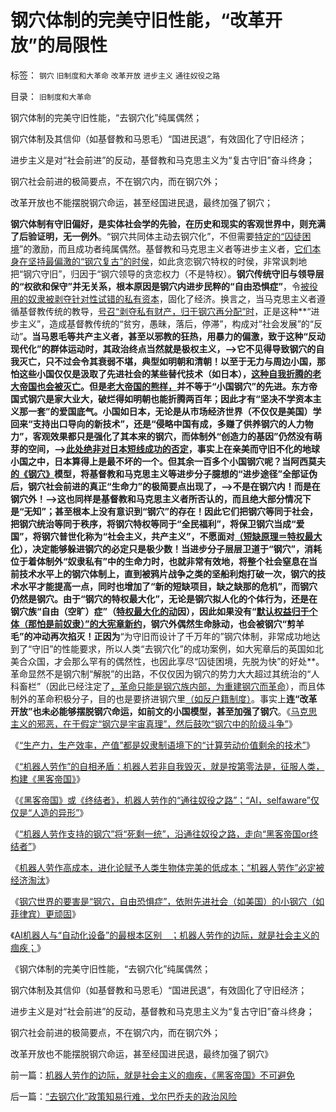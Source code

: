# 钢穴体制的完美守旧性能，“改革开放”的局限性

标签： `钢穴` `旧制度和大革命` `改革开放` `进步主义` `通往奴役之路` 

目录： `旧制度和大革命`

钢穴体制的完美守旧性能，“去钢穴化”纯属偶然；

钢穴体制及其信仰（如基督教和马恩毛）“国进民退”，有效固化了守旧经济；

进步主义是对“社会前进”的反动，基督教和马克思主义为“复古守旧”奋斗终身；

钢穴社会前进的极简要点，不在钢穴内，而在钢穴外；

改革开放也不能摆脱钢穴命运，甚至经国进民退，最终加强了钢穴；



**钢穴体制有守旧偏好，是实体社会学的先验，在历史和现实的客观世界中，则充满了后验证明，无一例外**。“钢穴共同体主动去钢穴化”，不但需要[特定的“囚徒困境](http://blog.sina.com.cn/s/blog_5563a64d0102wppl.html)”的激励，而且成功者纯属偶然。基督教和马克思主义者等进步主义者，[它们本身在坚持最偏激的“钢穴复古”的时侯](http://blog.sina.com.cn/s/blog_5563a64d0102woa0.html)，如此贪恋钢穴特权的时侯，非常讽刺地把“钢穴守旧”，归因于“钢穴领导的贪恋权力（不是特权）。**钢穴传统守旧与领导层的“权欲和保守”并无关系，根本原因是钢穴内进步民粹的“自由恐惧症”**，令[被役用的奴隶被剥夺针对性试错的私有资本](../../../2009/11/28/人类科学探索历程的经济学视角.md)，固化了经济。换言之，当马克思主义者遵循基督教传统的教导，[号召“剥夺私有财产，归于钢穴再分配”时](../../../2008/7/26/什么是生产的价值？揭示《资本论》的关键性错误.md)，正是这种**“进步主义”，造成基督教传统的“贫穷，愚昧，落后，停滞”，构成对“社会发展”的“反动”**。当马恩毛等共产主义者，甚至以邪教的狂热，用暴力的偏激，致于这种“反动现代化”的群体运动时，其政治终点当然就是极权主义，——>它不见得导致钢穴的自我灭亡，只不过会令其衰弱不堪，典型如明朝和清朝！以至于无力与周边小国，那怕这些小国仅仅是汲取了先进社会的某些替代技术（如日本），[这种自我折腾的老大帝国也会被灭亡](http://blog.sina.com.cn/s/blog_5563a64d0102vx8o.html)。但是[老大帝国的熊样，](http://blog.sina.com.cn/s/blog_5563a64d0102v48g.html)并不等于“小国钢穴”的先进。东方帝国式钢穴是家大业大，破烂得如明朝也能折腾两百年；因此才有“坚决不学资本主义那一套”的爱国底气。小国如日本，无论是从市场经济世界（不仅仅是美国）学回来“支持出口导向的新技术”，还是“侵略中国有成，多赚了供养钢穴的人力物力”，客观效果都只是强化了其本来的钢穴，而体制外“创造力的基因”仍然没有萌芽的空间，——>[此处绝非对日本短线成功的否定](http://blog.sina.com.cn/s/blog_5563a64d0102v2qo.html)，事实上在亲美而守旧不化的地球小国之中，日本算得上是最不坏的一个。但其余一百多个小国钢穴呢？当阿西莫夫[的《钢穴》](http://blog.sina.com.cn/s/blog_5563a64d0102woa0.html)模型，将基督教和马克思主义等进步分子臆想的“进步途径”全部证伪后，**钢穴社会前进的真正“生命力”的极简要点出现了，——>不是在钢穴内！而是在钢穴外！**——>这也同样是基督教和马克思主义者所否认的，而且绝大部分情况下是“无知”；甚至根本上没有意识到“钢穴”的存在！因此它们把钢穴等同于社会，把钢穴统治等同于秩序，将钢穴特权等同于“全民福利”，将保卫钢穴当成“爱国”，将钢穴普世化称为“社会主义，共产主义”，不愿面对[（短缺原理＝特权最大化](../../../2009/8/3/特权负担最大化定律城乡人口比例约束显而易见.md)），决定能够躲进钢穴的必定只是极少数！当进步分子层层卫道于“钢穴”，消耗位于着体制外“奴隶私有”中的生命力时，也就非常有效地，将整个社会窒息在当前技术水平上的钢穴体制上，直到被鸦片战争之类的坚船利炮打破一次，钢穴的技术水平才能提高一点，同时也增加了“新的短缺项目，缺之缺那的危机”，而钢穴仍然是钢穴。由于“钢穴的特权最大化”，无论是钢穴拟人化的个体行为，还是在钢穴族“自由（空旷）症”（[特权最大化的动](../../../2009/7/30/黄宗羲定律之体制内特权对国民利益的侵蚀.md)因），因此如果没有“[默认权益归于个体（那怕是前奴隶）”的大宪章新约](http://blog.sina.com.cn/s/blog_5563a64d0102vjho.html)，钢穴外偶然生命脉动，也会被钢穴“剪羊毛”的冲动再次掐灭！正因为**“为守旧而设计了千万年的”钢穴体制，非常成功地达到了“守旧”的性能要求，所以人类“去钢穴化”的成功案例，如大宪章后的英国如北美合众国，才会那么罕有的偶然性，也因此享尽“囚徒困境，先脱为快”的好处**。革命显然不是钢穴制“解脱”的出路，不仅仅因为钢穴的势力大大超过其统治的“人科畜栏”（因此已经注定了[，革命只能是钢穴族内部，为重建钢穴而革命](http://blog.sina.com.cn/s/blog_5563a64d0102woox.html)），而且体制外的革命积极分子，目的也是要挤进钢穴里[（如反户籍制度）](../../../2009/1/5/农业人口城市化原动力和户籍制度必要性.md)。事实上**连“改革开放”也未必能够摆脱钢穴命运，如前文的小国模型，甚至加强了钢穴**。《[马克思主义的邪恶，在于假定“钢穴是宇宙真理”，然后鼓吹“钢穴中的阶级斗争”](http://blog.sina.com.cn/s/blog_5563a64d0102wpv3.html)》

《[“生产力，生产效率，产值”都是奴隶制语境下的“计算劳动价值剩余的技术”](http://blog.sina.com.cn/s/blog_5563a64d0102wpv4.html)》

《[“机器人劳作”的自相矛盾：机器人若非自我毁灭，就是按第零法是，征服人类，构建《黑客帝国》](http://blog.sina.com.cn/s/blog_5563a64d0102wpv5.html)》

《[《黑客帝国》或《终结者》，机器人劳作的“通往奴役之路”；“AI，selfaware”仅仅是“人造的异形”](http://blog.sina.com.cn/s/blog_5563a64d0102wpv6.html)》

《[“机器人劳作支持的钢穴”将“死剩一统”，沿通往奴役之路，走向“黑客帝国or终结者”](http://blog.sina.com.cn/s/blog_5563a64d0102wqct.html)》

《[机器人劳作高成本，进化论赋予人类生物体完美的低成本；“机器人劳作”必定被经济淘汰](http://%E3%80%8A%E4%B8%AD%E5%8D%8E%E5%B8%9D%E5%9B%BD%E5%8F%A4%E5%9F%83%E5%8F%8A%E7%AD%89%E2%80%9C%E5%81%9C%E6%BB%9E%E8%80%8C%E8%90%BD%E5%90%8E%E2%80%9D%E7%9A%84%E5%8E%9F%E5%9B%A0%EF%BC%9A%E6%AD%BB%E5%89%A9%E4%B8%80%E4%BD%93%E7%9A%84%E5%B8%9D%E5%9B%BD%EF%BC%8C%E5%89%8A%E5%BC%B1%E4%BA%86%E9%92%A2%E7%A9%B4%E9%97%B4%E7%9A%84%E5%9B%9A%E5%BE%92%E6%95%88%E5%BA%94%EF%BC%9B%E3%80%8B/)》

《[钢穴世界的要害是“钢穴，自由恐惧症”，依附先进社会（如美国）的小钢穴（如菲律宾）更顽固](http://blog.sina.com.cn/s/blog_5563a64d0102wqcz.html)》

《[AI机器人与“自动化设备”的最根本区别　；机器人劳作的边际，就是社会主义的痼疾；](http://blog.sina.com.cn/s/blog_5563a64d0102wqd1.html)》

《钢穴体制的完美守旧性能，“去钢穴化”纯属偶然；

钢穴体制及其信仰（如基督教和马恩毛）“国进民退”，有效固化了守旧经济；

进步主义是对“社会前进”的反动，基督教和马克思主义为“复古守旧”奋斗终身；

钢穴社会前进的极简要点，不在钢穴内，而在钢穴外；

改革开放也不能摆脱钢穴命运，甚至经国进民退，最终加强了钢穴》







前一篇：[机器人劳作的边际，就是社会主义的痼疾，《黑客帝国》不可避免]()

后一篇：[“去钢穴化”政策知易行难，戈尔巴乔夫的政治风险]()